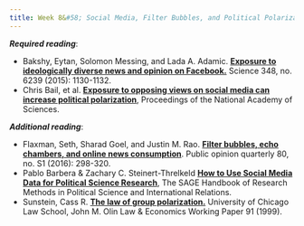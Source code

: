 ```yaml
---
title: Week 8&#58; Social Media, Filter Bubbles, and Political Polarization
---
```


***Required reading***:

- Bakshy, Eytan, Solomon Messing, and Lada A. Adamic. [**Exposure to ideologically diverse news and opinion on Facebook.**](https://science.sciencemag.org/content/348/6239/1130) Science 348, no. 6239 (2015): 1130-1132.
- Chris Bail, et al. [**Exposure to opposing views on social media can increase political polarization**](https://www.pnas.org/content/115/37/9216), Proceedings of the National Academy of Sciences.

***Additional reading***:

- Flaxman, Seth, Sharad Goel, and Justin M. Rao. [**Filter bubbles, echo chambers, and online news consumption**](https://academic-oup-com.ezproxy.bgu.ac.il/poq/article/80/S1/298/2223402). Public opinion quarterly 80, no. S1 (2016): 298-320.
- Pablo Barbera & Zachary C. Steinert-Threlkeld [**How to Use Social Media Data for Political Science Research**](http://pablobarbera.com/static/social-media-data-generators.pdf), The SAGE Handbook of Research Methods in Political Science and International Relations.
- Sunstein, Cass R. [**The law of group polarization.**](https://papers.ssrn.com/sol3/papers.cfm?abstract_id=199668) University of Chicago Law School, John M. Olin Law & Economics Working Paper 91 (1999).

